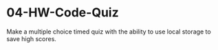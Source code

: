 # 04-HW-Code-Quiz

Make a multiple choice timed quiz with the ability to use local storage to save high scores.